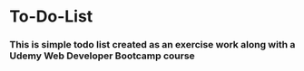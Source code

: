 # To-Do-List

### This is simple todo list created as an exercise work along with a Udemy Web Developer Bootcamp course
